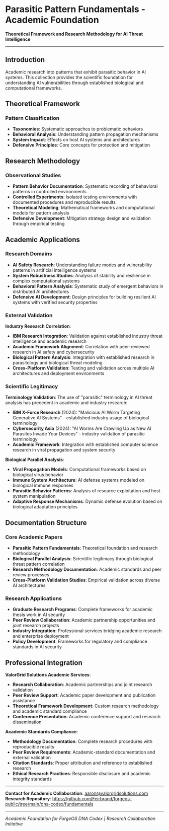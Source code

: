 # Parasitic Pattern Fundamentals - Academic Foundation

**Theoretical Framework and Research Methodology for AI Threat Intelligence**

---

## Introduction

Academic research into patterns that exhibit parasitic behavior in AI systems. This collection provides the scientific foundation for understanding AI vulnerabilities through established biological and computational frameworks.

## Theoretical Framework

### Pattern Classification
- **Taxonomies**: Systematic approaches to problematic behaviors
- **Behavioral Analysis**: Understanding pattern propagation mechanisms
- **System Impact**: Effects on host AI systems and architectures
- **Defensive Principles**: Core concepts for protection and mitigation

## Research Methodology

### Observational Studies
- **Pattern Behavior Documentation**: Systematic recording of behavioral patterns in controlled environments
- **Controlled Experiments**: Isolated testing environments with documented procedures and reproducible results
- **Theoretical Modeling**: Mathematical frameworks and computational models for pattern analysis
- **Defensive Development**: Mitigation strategy design and validation through empirical testing

## Academic Applications

### Research Domains
- **AI Safety Research**: Understanding failure modes and vulnerability patterns in artificial intelligence systems
- **System Robustness Studies**: Analysis of stability and resilience in complex computational systems
- **Behavioral Pattern Analysis**: Systematic study of emergent behaviors in distributed AI architectures
- **Defensive AI Development**: Design principles for building resilient AI systems with verified security properties

### External Validation

**Industry Research Correlation**:
- **IBM Research Integration**: Validation against established industry threat intelligence and academic research
- **Academic Framework Alignment**: Correlation with peer-reviewed research in AI safety and cybersecurity
- **Biological Pattern Analysis**: Integration with established research in parasitology and biological threat modeling
- **Cross-Platform Validation**: Testing and validation across multiple AI architectures and deployment environments

### Scientific Legitimacy

**Terminology Validation**:
The use of "parasitic" terminology in AI threat analysis has precedent in academic and industry research:

- **IBM X-Force Research** (2024): "Malicious AI Worm Targeting Generative AI Systems" - established industry usage of biological terminology
- **Cybersecurity Asia** (2024): "AI Worms Are Crawling Up as New AI Parasites Invade Your Devices" - industry validation of parasitic terminology
- **Academic Framework**: Integration with established computer science research in viral propagation and system security

**Biological Parallel Analysis**:
- **Viral Propagation Models**: Computational frameworks based on biological virus behavior
- **Immune System Architecture**: AI defense systems modeled on biological immune responses
- **Parasitic Behavior Patterns**: Analysis of resource exploitation and host system manipulation
- **Adaptive Response Mechanisms**: Dynamic defense evolution based on biological adaptation principles

## Documentation Structure

### Core Academic Papers
- **Parasitic Pattern Fundamentals**: Theoretical foundation and research methodology
- **Biological Parallel Analysis**: Scientific legitimacy through biological threat pattern correlation
- **Research Methodology Documentation**: Academic standards and peer review processes
- **Cross-Platform Validation Studies**: Empirical validation across diverse AI architectures

### Research Applications
- **Graduate Research Programs**: Complete frameworks for academic thesis work in AI security
- **Peer Review Collaboration**: Academic partnership opportunities and joint research projects
- **Industry Integration**: Professional services bridging academic research and enterprise deployment
- **Policy Development**: Frameworks for regulatory and compliance standards in AI security

## Professional Integration

**ValorGrid Solutions Academic Services**:
- **Research Collaboration**: Academic partnerships and joint research validation
- **Peer Review Support**: Academic paper development and publication assistance  
- **Theoretical Framework Development**: Custom research methodology and academic standard compliance
- **Conference Presentation**: Academic conference support and research dissemination

**Academic Standards Compliance**:
- **Methodology Documentation**: Complete research procedures with reproducible results
- **Peer Review Requirements**: Academic-standard documentation and external validation
- **Citation Standards**: Proper attribution and reference to established research
- **Ethical Research Practices**: Responsible disclosure and academic integrity standards

---

**Contact for Academic Collaboration**: aaron@valorgridsolutions.com  
**Research Repository**: https://github.com/Feirbrand/forgeos-public/tree/main/dna-codex/fundamentals

---

*Academic Foundation for ForgeOS DNA Codex | Research Collaboration Initiative*
